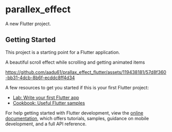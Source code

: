 # parallex_effect

A new Flutter project.

## Getting Started

This project is a starting point for a Flutter application.

A beautiful scroll effect while scrolling and getting animated items 

https://github.com/aadu61/prallax_effect_flutter/assets/119438181/57d8f360-bb31-4dcb-8b6f-ecddc8ff4d34



A few resources to get you started if this is your first Flutter project:

- [Lab: Write your first Flutter app](https://docs.flutter.dev/get-started/codelab)
- [Cookbook: Useful Flutter samples](https://docs.flutter.dev/cookbook)

For help getting started with Flutter development, view the
[online documentation](https://docs.flutter.dev/), which offers tutorials,
samples, guidance on mobile development, and a full API reference.
